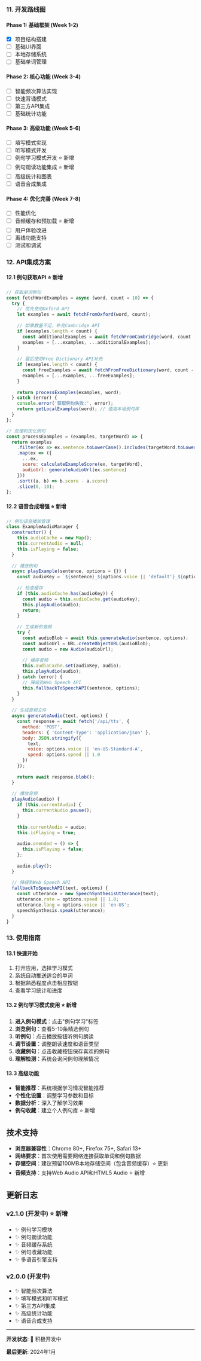 
### 11. 开发路线图

#### Phase 1: 基础框架 (Week 1-2)
- [x] 项目结构搭建
- [ ] 基础UI界面
- [ ] 本地存储系统
- [ ] 基础单词管理

#### Phase 2: 核心功能 (Week 3-4)
- [ ] 智能频次算法实现
- [ ] 快速背诵模式
- [ ] 第三方API集成
- [ ] 基础统计功能

#### Phase 3: 高级功能 (Week 5-6)
- [ ] 填写模式实现
- [ ] 听写模式开发
- [ ] 例句学习模式开发 ⭐ 新增
- [ ] 例句朗读功能集成 ⭐ 新增
- [ ] 高级统计和图表
- [ ] 语音合成集成

#### Phase 4: 优化完善 (Week 7-8)
- [ ] 性能优化
- [ ] 音频缓存和预加载 ⭐ 新增
- [ ] 用户体验改进
- [ ] 离线功能支持
- [ ] 测试和调试

### 12. API集成方案

#### 12.1 例句获取API ⭐ 新增
```javascript
// 获取单词例句
const fetchWordExamples = async (word, count = 10) => {
  try {
    // 优先使用Oxford API
    let examples = await fetchFromOxford(word, count);
    
    // 如果数量不足，补充Cambridge API
    if (examples.length < count) {
      const additionalExamples = await fetchFromCambridge(word, count - examples.length);
      examples = [...examples, ...additionalExamples];
    }
    
    // 最后使用Free Dictionary API补充
    if (examples.length < count) {
      const freeExamples = await fetchFromFreeDictionary(word, count - examples.length);
      examples = [...examples, ...freeExamples];
    }
    
    return processExamples(examples, word);
  } catch (error) {
    console.error('获取例句失败:', error);
    return getLocalExamples(word); // 使用本地例句库
  }
};

// 处理和优化例句
const processExamples = (examples, targetWord) => {
  return examples
    .filter(ex => ex.sentence.toLowerCase().includes(targetWord.toLowerCase()))
    .map(ex => ({
      ...ex,
      score: calculateExampleScore(ex, targetWord),
      audioUrl: generateAudioUrl(ex.sentence)
    }))
    .sort((a, b) => b.score - a.score)
    .slice(0, 10);
};
```

#### 12.2 语音合成增强 ⭐ 新增
```javascript
// 例句语音播放管理
class ExampleAudioManager {
  constructor() {
    this.audioCache = new Map();
    this.currentAudio = null;
    this.isPlaying = false;
  }
  
  // 播放例句
  async playExample(sentence, options = {}) {
    const audioKey = `${sentence}_${options.voice || 'default'}_${options.speed || 1}`;
    
    // 检查缓存
    if (this.audioCache.has(audioKey)) {
      const audio = this.audioCache.get(audioKey);
      this.playAudio(audio);
      return;
    }
    
    // 生成新的音频
    try {
      const audioBlob = await this.generateAudio(sentence, options);
      const audioUrl = URL.createObjectURL(audioBlob);
      const audio = new Audio(audioUrl);
      
      // 缓存音频
      this.audioCache.set(audioKey, audio);
      this.playAudio(audio);
    } catch (error) {
      // 降级到Web Speech API
      this.fallbackToSpeechAPI(sentence, options);
    }
  }
  
  // 生成音频文件
  async generateAudio(text, options) {
    const response = await fetch('/api/tts', {
      method: 'POST',
      headers: { 'Content-Type': 'application/json' },
      body: JSON.stringify({
        text,
        voice: options.voice || 'en-US-Standard-A',
        speed: options.speed || 1.0
      })
    });
    
    return await response.blob();
  }
  
  // 播放音频
  playAudio(audio) {
    if (this.currentAudio) {
      this.currentAudio.pause();
    }
    
    this.currentAudio = audio;
    this.isPlaying = true;
    
    audio.onended = () => {
      this.isPlaying = false;
    };
    
    audio.play();
  }
  
  // 降级到Web Speech API
  fallbackToSpeechAPI(text, options) {
    const utterance = new SpeechSynthesisUtterance(text);
    utterance.rate = options.speed || 1.0;
    utterance.lang = options.voice || 'en-US';
    speechSynthesis.speak(utterance);
  }
}
```

### 13. 使用指南

#### 13.1 快速开始
1. 打开应用，选择学习模式
2. 系统自动推送适合的单词
3. 根据熟悉程度点击相应按钮
4. 查看学习统计和进度

#### 13.2 例句学习模式使用 ⭐ 新增
1. **进入例句模式**：点击"例句学习"标签
2. **浏览例句**：查看5-10条精选例句
3. **听例句**：点击播放按钮听例句朗读
4. **调节设置**：调整朗读速度和语音类型
5. **收藏例句**：点击收藏按钮保存喜欢的例句
6. **理解检测**：系统会询问例句理解情况

#### 13.3 高级功能
- **智能推荐**：系统根据学习情况智能推荐
- **个性化设置**：调整学习参数和目标
- **数据分析**：深入了解学习效果
- **例句收藏**：建立个人例句库 ⭐ 新增

## 技术支持

- **浏览器兼容性**：Chrome 80+, Firefox 75+, Safari 13+
- **网络要求**：首次使用需要网络连接获取单词和例句数据
- **存储空间**：建议预留100MB本地存储空间（包含音频缓存）⭐ 更新
- **音频支持**：支持Web Audio API和HTML5 Audio ⭐ 新增

## 更新日志

### v2.1.0 (开发中) ⭐ 新增
- ✨ 例句学习模块
- ✨ 例句朗读功能
- ✨ 音频缓存系统
- ✨ 例句收藏功能
- ✨ 多语音引擎支持

### v2.0.0 (开发中)
- ✨ 智能频次算法
- ✨ 填写模式和听写模式
- ✨ 第三方API集成
- ✨ 高级统计功能
- ✨ 语音合成支持

---

**开发状态**: 🚧 积极开发中

**最后更新**: 2024年1月